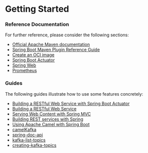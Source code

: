 # Getting Started

### Reference Documentation

For further reference, please consider the following sections:

* [Official Apache Maven documentation](https://maven.apache.org/guides/index.html)
* [Spring Boot Maven Plugin Reference Guide](https://docs.spring.io/spring-boot/docs/2.6.5/maven-plugin/reference/html/)
* [Create an OCI image](https://docs.spring.io/spring-boot/docs/2.6.5/maven-plugin/reference/html/#build-image)
* [Spring Boot Actuator](https://docs.spring.io/spring-boot/docs/2.6.5/reference/htmlsingle/#production-ready)
* [Spring Web](https://docs.spring.io/spring-boot/docs/2.6.5/reference/htmlsingle/#boot-features-developing-web-applications)
* [Prometheus](https://docs.spring.io/spring-boot/docs/2.6.5/reference/htmlsingle/#production-ready-metrics-export-prometheus)

### Guides

The following guides illustrate how to use some features concretely:

* [Building a RESTful Web Service with Spring Boot Actuator](https://spring.io/guides/gs/actuator-service/)
* [Building a RESTful Web Service](https://spring.io/guides/gs/rest-service/)
* [Serving Web Content with Spring MVC](https://spring.io/guides/gs/serving-web-content/)
* [Building REST services with Spring](https://spring.io/guides/tutorials/bookmarks/)
* [Using Apache Camel with Spring Boot](https://camel.apache.org/camel-spring-boot/latest/spring-boot.html)
* [camelKafka](https://camel.apache.org/components/3.15.x/kafka-component.html)
* [spring-doc-api](https://github.com/springdoc/springdoc-openapi)
* [kafka-list-topics](https://www.baeldung.com/ops/kafka-list-topics)
* [creating-kafka-topics](https://www.javatpoint.com/creating-kafka-topics)


